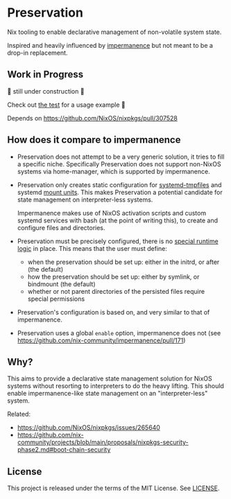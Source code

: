 # Preservation

Nix tooling to enable declarative management of non-volatile system state.

Inspired and heavily influenced by [impermanence](https://github.com/nix-community/impermanence) but not
meant to be a drop-in replacement.

## Work in Progress

🚧 still under construction 🚧

Check out [the test](tests/basic.nix) for a usage example 👀

Depends on https://github.com/NixOS/nixpkgs/pull/307528

## How does it compare to impermanence

* Preservation does not attempt to be a very generic solution, it tries to fill a specific niche.
  Specifically Preservation does not support non-NixOS systems via home-manager, which is supported
  by impermanence.

* Preservation only creates static configuration for
  [systemd-tmpfiles](https://www.freedesktop.org/software/systemd/man/latest/systemd-tmpfiles.html)
  and systemd [mount units](https://www.freedesktop.org/software/systemd/man/latest/systemd.mount.html).
  This makes Preservation a potential candidate for state management on interpreter-less systems.

  Impermanence makes use of NixOS activation scripts and custom systemd services with bash (at the point
  of writing this), to create and configure files and directories.

* Preservation must be precisely configured, there is no [special runtime logic](https://github.com/nix-community/impermanence/blob/23c1f06316b67cb5dabdfe2973da3785cfe9c34a/mount-file.bash#L31-L42)
  in place. This means that the user must define:
  * when the preservation should be set up: either in the initrd, or after (the default)
  * how the preservation should be set up: either by symlink, or bindmount (the default)
  * whether or not parent directories of the persisted files require special permissions

* Preservation's configuration is based on, and very similar to that of impermanence.

* Preservation uses a global `enable` option, impermanence does not (see https://github.com/nix-community/impermanence/pull/171)

## Why?

This aims to provide a declarative state management solution for NixOS systems without resorting to
interpreters to do the heavy lifting. This should enable impermanence-like state management on
an "interpreter-less" system.

Related:
- https://github.com/NixOS/nixpkgs/issues/265640
- https://github.com/nix-community/projects/blob/main/proposals/nixpkgs-security-phase2.md#boot-chain-security

## License

This project is released under the terms of the MIT License. See [LICENSE](./LICENSE).
